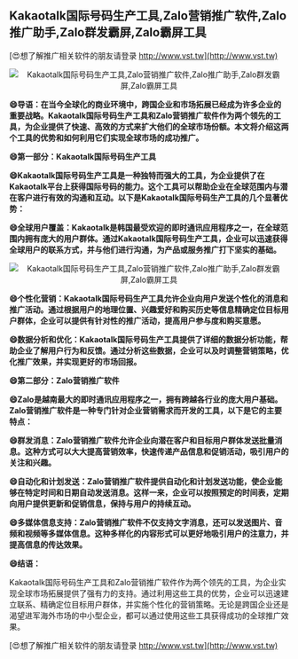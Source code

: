 ## **Kakaotalk国际号码生产工具,Zalo营销推广软件,Zalo推广助手,Zalo群发霸屏,Zalo霸屏工具**

[😍想了解推广相关软件的朋友请登录 http://www.vst.tw](http://www.vst.tw)

 <center><img src="https://vst.tw/MP4/tuiguang/png/7.png" alt="Kakaotalk国际号码生产工具,Zalo营销推广软件,Zalo推广助手,Zalo群发霸屏,Zalo霸屏工具"></center>

**😄导语：在当今全球化的商业环境中，跨国企业和市场拓展已经成为许多企业的重要战略。Kakaotalk国际号码生产工具和Zalo营销推广软件作为两个领先的工具，为企业提供了快速、高效的方式来扩大他们的全球市场份额。本文将介绍这两个工具的优势和如何利用它们实现全球市场的成功推广。**

**😄第一部分：Kakaotalk国际号码生产工具**

**😄Kakaotalk国际号码生产工具是一种独特而强大的工具，为企业提供了在Kakaotalk平台上获得国际号码的能力。这个工具可以帮助企业在全球范围内与潜在客户进行有效的沟通和互动。以下是Kakaotalk国际号码生产工具的几个显著优势：**

**😄全球用户覆盖：Kakaotalk是韩国最受欢迎的即时通讯应用程序之一，在全球范围内拥有庞大的用户群体。通过Kakaotalk国际号码生产工具，企业可以迅速获得全球用户的联系方式，并与他们进行沟通，为产品或服务推广打下坚实的基础。**

 <center><img src="https://vst.tw/MP4/tuiguang/png/2.png" alt="Kakaotalk国际号码生产工具,Zalo营销推广软件,Zalo推广助手,Zalo群发霸屏,Zalo霸屏工具"></center>

**😄个性化营销：Kakaotalk国际号码生产工具允许企业向用户发送个性化的消息和推广活动。通过根据用户的地理位置、兴趣爱好和购买历史等信息精确定位目标用户群体，企业可以提供有针对性的推广活动，提高用户参与度和购买意愿。**

**😄数据分析和优化：Kakaotalk国际号码生产工具提供了详细的数据分析功能，帮助企业了解用户行为和反馈。通过分析这些数据，企业可以及时调整营销策略，优化推广效果，并实现更好的市场回报。**

**😄第二部分：Zalo营销推广软件**

**😄Zalo是越南最大的即时通讯应用程序之一，拥有跨越各行业的庞大用户基础。Zalo营销推广软件是一种专门针对企业营销需求而开发的工具，以下是它的主要特点：**

**😄群发消息：Zalo营销推广软件允许企业向潜在客户和目标用户群体发送批量消息。这种方式可以大大提高营销效率，快速传递产品信息和促销活动，吸引用户的关注和兴趣。**

**😄自动化和计划发送：Zalo营销推广软件提供自动化和计划发送功能，使企业能够在特定时间和日期自动发送消息。这样一来，企业可以按照预定的时间表，定期向用户提供更新和促销信息，保持与用户的持续互动。**

**😄多媒体信息支持：Zalo营销推广软件不仅支持文字消息，还可以发送图片、音频和视频等多媒体信息。这种多样化的内容形式可以更好地吸引用户的注意力，并提高信息的传达效果。**

**😄结语：**

Kakaotalk国际号码生产工具和Zalo营销推广软件作为两个领先的工具，为企业实现全球市场拓展提供了强有力的支持。通过利用这些工具的优势，企业可以迅速建立联系、精确定位目标用户群体，并实施个性化的营销策略。无论是跨国企业还是渴望进军海外市场的中小型企业，都可以通过使用这些工具获得成功的全球推广效果。

[😍想了解推广相关软件的朋友请登录 http://www.vst.tw](http://www.vst.tw)



